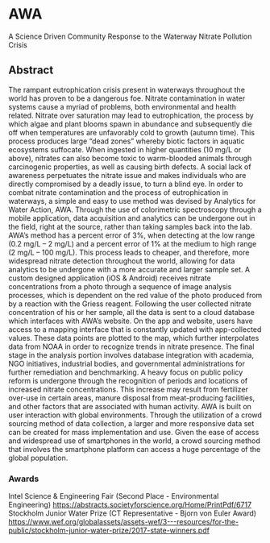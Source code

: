 # AWA
A Science Driven Community Response to the Waterway Nitrate Pollution Crisis

## Abstract

The rampant eutrophication crisis present in waterways throughout the world has proven to be a dangerous foe. Nitrate contamination in water systems cause a myriad of problems, both environmental and health related. Nitrate over saturation may lead to eutrophication, the process by which algae and plant blooms spawn in abundance and subsequently die off when temperatures are unfavorably cold to growth (autumn time). This process produces large “dead zones” whereby biotic factors in aquatic ecosystems suffocate. When ingested in higher quantities (10 mg/L or above), nitrates can also become toxic to warm-blooded animals through carcinogenic properties, as well as causing birth defects. A social lack of awareness perpetuates the nitrate issue and makes individuals who are directly compromised by a deadly issue, to turn a blind eye.
In order to combat nitrate contamination and the process of eutrophication in waterways, a simple and easy to use method was devised by Analytics for Water Action, AWA. Through the use of colorimetric spectroscopy through a mobile application, data acquisition and analytics can be undergone out in the field, right at the source, rather than taking samples back into the lab. AWA’s method has a percent error of 3%, when detecting at the low range (0.2 mg/L – 2 mg/L) and a percent error of 1% at the medium to high range (2 mg/L – 100 mg/L). This process leads to cheaper, and therefore, more widespread nitrate detection throughout the world, allowing for data analytics to be undergone with a more accurate and larger sample set.
A custom designed application (iOS & Android) receives nitrate concentrations from a photo through a sequence of image analysis processes, which is dependent on the red value of the photo produced from by a reaction with the Griess reagent. Following the user collected nitrate concentration of his or her sample, all the data is sent to a cloud database which interfaces with AWA’s website. On the app and website, users have access to a mapping interface that is constantly updated with app-collected values. These data points are plotted to the map, which further interpolates data from NOAA in order to recognize trends in nitrate presence.
The final stage in the analysis portion involves database integration with academia, NGO initiatives, industrial bodies, and governmental administrations for further remediation and benchmarking. A heavy focus on public policy reform is undergone through the recognition of periods and locations of increased nitrate concentrations. This increase may result from fertilizer over-use in certain areas, manure disposal from meat-producing facilities, and other factors that are associated with human activity.
AWA is built on user interaction with global environments. Through the utilization of a crowd sourcing method of data collection, a larger and more responsive data set can be created for mass implementation and use. Given the ease of access and widespread use of smartphones in the world, a crowd sourcing method that involves the smartphone platform can access a huge percentage of the global population.


### Awards
Intel Science & Engineering Fair (Second Place - Environmental Engineering)
https://abstracts.societyforscience.org/Home/PrintPdf/6717
Stockholm Junior Water Prize (CT Representative - Bjorn von Euler Award)
https://www.wef.org/globalassets/assets-wef/3---resources/for-the-public/stockholm-junior-water-prize/2017-state-winners.pdf
